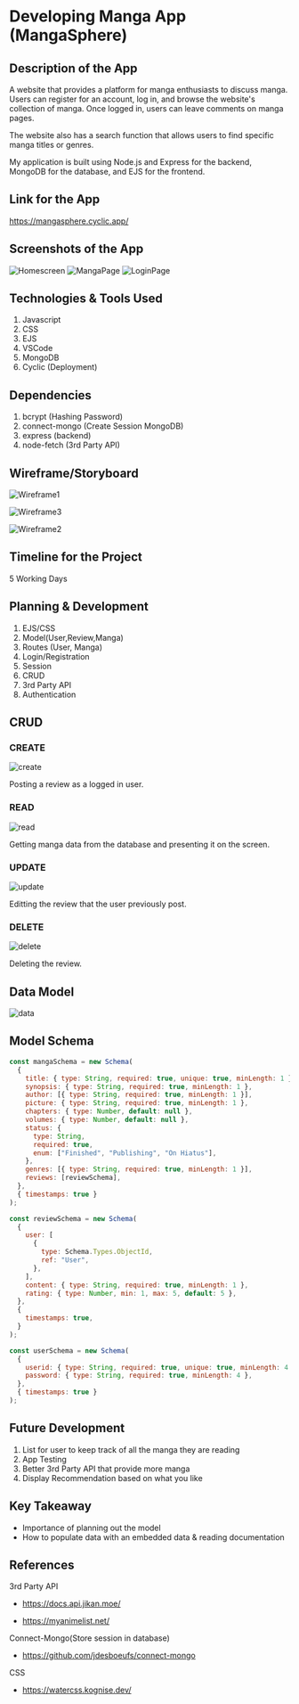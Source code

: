 # Developing Manga App (MangaSphere)

## Description of the App

A website that provides a platform for manga enthusiasts to discuss manga. Users can register for an account, log in, and browse the website's collection of manga. Once logged in, users can leave comments on manga pages.

The website also has a search function that allows users to find specific manga titles or genres.

My application is built using Node.js and Express for the backend, MongoDB for the database, and EJS for the frontend.

## Link for the App

https://mangasphere.cyclic.app/

## Screenshots of the App

![Homescreen](https://github.com/jeremyloh-hub/MangaSphere/blob/main/Notes/homepage.png?raw=true)
![MangaPage](https://github.com/jeremyloh-hub/MangaSphere/blob/main/Notes/mangapage.png?raw=true)
![LoginPage](https://github.com/jeremyloh-hub/MangaSphere/blob/main/Notes/loginpage.png?raw=true)

## Technologies & Tools Used

1. Javascript
2. CSS
3. EJS
4. VSCode
5. MongoDB
6. Cyclic (Deployment)

## Dependencies

1. bcrypt (Hashing Password)
2. connect-mongo (Create Session MongoDB)
3. express (backend)
4. node-fetch (3rd Party API)

## Wireframe/Storyboard

![Wireframe1](https://github.com/jeremyloh-hub/MangaSphere/blob/main/Notes/1.png?raw=true)

![Wireframe3](https://github.com/jeremyloh-hub/MangaSphere/blob/main/Notes/3.png?raw=true)

![Wireframe2](https://github.com/jeremyloh-hub/MangaSphere/blob/main/Notes/2.png?raw=true)

## Timeline for the Project

5 Working Days

## Planning & Development

1. EJS/CSS
2. Model(User,Review,Manga)
3. Routes (User, Manga)
4. Login/Registration
5. Session
6. CRUD
7. 3rd Party API
8. Authentication

## CRUD

### CREATE

![create](https://github.com/jeremyloh-hub/MangaSphere/blob/main/Notes/create.png?raw=true)

Posting a review as a logged in user.

### READ

![read](https://github.com/jeremyloh-hub/MangaSphere/blob/main/Notes/read.png?raw=true)

Getting manga data from the database and presenting it on the screen.

### UPDATE

![update](https://github.com/jeremyloh-hub/MangaSphere/blob/main/Notes/edit.png?raw=true)

Editting the review that the user previously post.

### DELETE

![delete](https://github.com/jeremyloh-hub/MangaSphere/blob/main/Notes/delete.png?raw=true)

Deleting the review.

## Data Model

![data](https://github.com/jeremyloh-hub/MangaSphere/blob/main/Notes/data.png?raw=true)

## Model Schema

```javascript
const mangaSchema = new Schema(
  {
    title: { type: String, required: true, unique: true, minLength: 1 },
    synopsis: { type: String, required: true, minLength: 1 },
    author: [{ type: String, required: true, minLength: 1 }],
    picture: { type: String, required: true, minLength: 1 },
    chapters: { type: Number, default: null },
    volumes: { type: Number, default: null },
    status: {
      type: String,
      required: true,
      enum: ["Finished", "Publishing", "On Hiatus"],
    },
    genres: [{ type: String, required: true, minLength: 1 }],
    reviews: [reviewSchema],
  },
  { timestamps: true }
);

const reviewSchema = new Schema(
  {
    user: [
      {
        type: Schema.Types.ObjectId,
        ref: "User",
      },
    ],
    content: { type: String, required: true, minLength: 1 },
    rating: { type: Number, min: 1, max: 5, default: 5 },
  },
  {
    timestamps: true,
  }
);

const userSchema = new Schema(
  {
    userid: { type: String, required: true, unique: true, minLength: 4 },
    password: { type: String, required: true, minLength: 4 },
  },
  { timestamps: true }
);
```

## Future Development

1. List for user to keep track of all the manga they are reading
2. App Testing
3. Better 3rd Party API that provide more manga
4. Display Recommendation based on what you like

## Key Takeaway

- Importance of planning out the model
- How to populate data with an embedded data & reading documentation

## References

3rd Party API

- https://docs.api.jikan.moe/

* https://myanimelist.net/

Connect-Mongo(Store session in database)

- https://github.com/jdesboeufs/connect-mongo

CSS

- https://watercss.kognise.dev/
